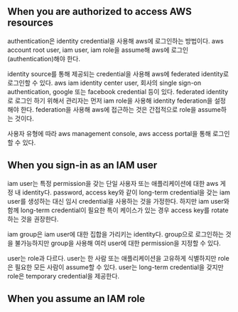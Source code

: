 ## When you are authorized to access AWS resources
authentication은 identity credential을 사용해 aws에 로그인하는 방법이다. aws account root user, iam user, iam role을 assume해 aws에 로그인(authentication)해야 한다.

identity source를 통해 제공되는 credential을 사용해 aws에 federated identity로 로그인할 수 있다. aws iam identity center user, 회사의 single sign-on authentication, google 또는 facebook credential 등이 있다. federated identity로 로그인 하기 위해서 관리자는 먼저 iam role을 사용해 identity federation을 설정해야 한다. federation을 사용해 aws에 접근하는 것은 간접적으로 role을 assume하는 것이다.

사용자 유형에 따라 aws management console, aws access portal을 통해 로그인할 수 있다.

## When you sign-in as an IAM user
iam user는 특정 permission을 갖는 단일 사용자 또는 애플리케이션에 대한 aws 게정 내 identity다. password, access key와 같이 long-term credential을 갖는 iam user를 생성하는 대신 임시 credential을 사용하는 것을 가정한다. 하지만 iam user와 함께 long-term credential이 필요한 특이 케이스가 있는 경우 access key를 rotate하는 것을 권장한다.

iam group은 iam user에 대한 집합을 가리키는 identity다. group으로 로그인하는 것을 불가능하지만 group을 사용해 여러 user에 대한 permission을 지정할 수 있다.

user는 role과 다르다. user는 한 사람 또는 애플리케이션을 고유하게 식별하지만 role은 필요한 모든 사람이 assume할 수 있다. user는 long-term credential을 갖지만 role은 temporary credential을 제공한다.

## When you assume an IAM role
